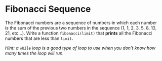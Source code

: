 # Fibonacci Sequence

The Fibonacci numbers are a sequence of numbers in which each number is the sum of the previous two numbers in the sequence (1, 1, 2, 3, 5, 8, 13, 21, etc...).
Write a function `fibonacci(limit)` that **prints** all the Fibonacci numbers that are less than `limit`.

*Hint: a `while` loop is a good type of loop to use when you don't know how many times the loop will run.*
